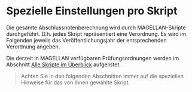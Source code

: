 # Spezielle Einstellungen pro Skript

Die gesamte Abschlussnotenberechnung wird durch MAGELLAN-Skripte durchgeführt. D.h. jedes Skript repräsentiert eine Verordnung. Es wird im Folgenden jeweils das Veröffentlichungsjahr der entsprechenden Verordnung angeben.

Die derzeit in MAGELLAN verfügbaren Prüfungsordnungen werden im Abschnitt [Alle Skripte im Überblick](alle_skripte_im_uberblick.md) aufgelistet.

> Achten Sie in den folgenden Abschnitten immer auf die speziellen Hinweise für das von Ihnen gewählte Skript.



